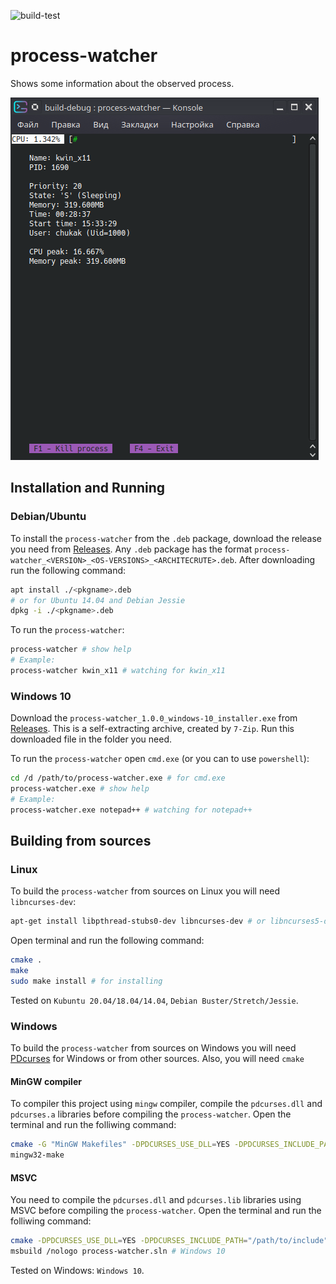 ![build-test](https://github.com/Chukak/process-watcher/actions/workflows/cmake.yml/badge.svg)

# process-watcher

Shows some information about the observed process.

![process-watcher](https://github.com/Chukak/process-watcher/blob/main/process-watcher.png)



## Installation and Running

### Debian/Ubuntu

To install the `process-watcher` from the `.deb` package, download the release you need from [Releases](https://github.com/Chukak/process-watcher/releases).
Any `.deb` package has the format `process-watcher_<VERSION>_<OS-VERSIONS>_<ARCHITECRUTE>.deb`. After downloading run the following command:
```bash
apt install ./<pkgname>.deb
# or for Ubuntu 14.04 and Debian Jessie
dpkg -i ./<pkgname>.deb
```

To run the `process-watcher`:
```bash
process-watcher # show help
# Example:
process-watcher kwin_x11 # watching for kwin_x11
```


### Windows 10

Download the `process-watcher_1.0.0_windows-10_installer.exe` from [Releases](https://github.com/Chukak/process-watcher/releases). 
This is a self-extracting archive, created by `7-Zip`. Run this downloaded file in the folder you need.

To run the `process-watcher` open `cmd.exe` (or you can to use `powershell`):
```bash
cd /d /path/to/process-watcher.exe # for cmd.exe
process-watcher.exe # show help
# Example:
process-watcher.exe notepad++ # watching for notepad++
```


## Building from sources

### Linux

To build the `process-watcher` from sources on Linux you will need `libncurses-dev`:
```bash
apt-get install libpthread-stubs0-dev libncurses-dev # or libncurses5-dev
```

Open terminal and run the following command:
```bash
cmake .
make
sudo make install # for installing
```

Tested on `Kubuntu 20.04/18.04/14.04`, `Debian Buster/Stretch/Jessie`.


### Windows

To build the `process-watcher` from sources on Windows you will need [PDcurses](https://github.com/wmcbrine/PDCurses) for Windows or from other sources. 
Also, you will need `cmake`

#### MinGW compiler

To compiler this project using `mingw` compiler, compile the `pdcurses.dll` and `pdcurses.a` libraries before compiling the `process-watcher`. 
Open the terminal and run the folliwing command:
```bash
cmake -G "MinGW Makefiles" -DPDCURSES_USE_DLL=YES -DPDCURSES_INCLUDE_PATH="/path/to/include" -DPDCURSES_LIB_PATH="/path/to/lib" .
mingw32-make
```

#### MSVC

You need to compile the `pdcurses.dll` and `pdcurses.lib` libraries using MSVC before compiling the `process-watcher`. 
Open the terminal and run the folliwing command:
```bash
cmake -DPDCURSES_USE_DLL=YES -DPDCURSES_INCLUDE_PATH="/path/to/include" -DPDCURSES_LIB_PATH="/path/to/lib" . 
msbuild /nologo process-watcher.sln # Windows 10
```

Tested on Windows: `Windows 10`.
